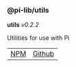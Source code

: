 ### @pi-lib/utils

**utils** _v0.2.2_

Utilities for use with Pi

<table>
  <tbody>
    <tr>
      <td><a href="https://www.npmjs.com/package/@pi-lib/utils" target="_blank">NPM</a></td>
      <td><a href="https://github.com/lancerael/pi/tree/main/src/src/utils" target="_blank">Github</a></td>
    </tr>
  </tbody>
</table>
